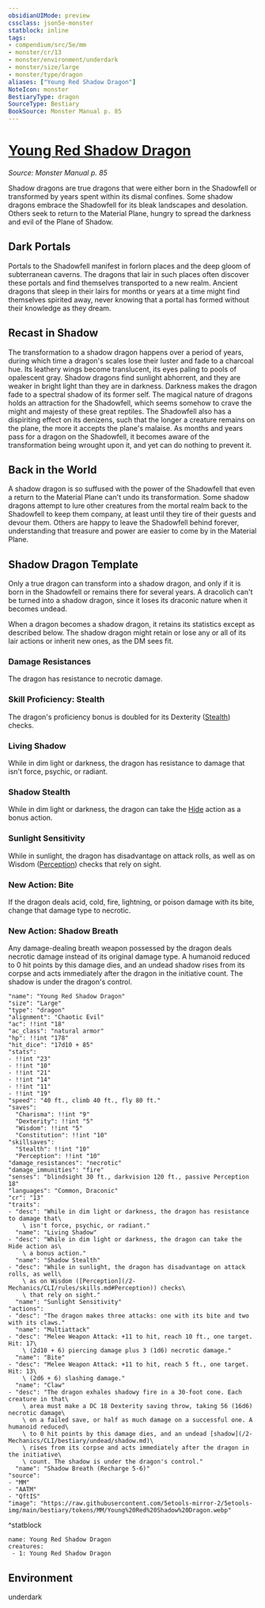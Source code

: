 ```yaml
---
obsidianUIMode: preview
cssclass: json5e-monster
statblock: inline
tags:
- compendium/src/5e/mm
- monster/cr/13
- monster/environment/underdark
- monster/size/large
- monster/type/dragon
aliases: ["Young Red Shadow Dragon"]
NoteIcon: monster
BestiaryType: dragon
SourceType: Bestiary
BookSource: Monster Manual p. 85
---
```

# [Young Red Shadow Dragon](2-Mechanics\CLI\bestiary\dragon/young-red-shadow-dragon.md)
*Source: Monster Manual p. 85*  

Shadow dragons are true dragons that were either born in the Shadowfell or transformed by years spent within its dismal confines. Some shadow dragons embrace the Shadowfell for its bleak landscapes and desolation. Others seek to return to the Material Plane, hungry to spread the darkness and evil of the Plane of Shadow.

## Dark Portals

Portals to the Shadowfell manifest in forlorn places and the deep gloom of subterranean caverns. The dragons that lair in such places often discover these portals and find themselves transported to a new realm. Ancient dragons that sleep in their lairs for months or years at a time might find themselves spirited away, never knowing that a portal has formed without their knowledge as they dream.

## Recast in Shadow

The transformation to a shadow dragon happens over a period of years, during which time a dragon's scales lose their luster and fade to a charcoal hue. Its leathery wings become translucent, its eyes paling to pools of opalescent gray. Shadow dragons find sunlight abhorrent, and they are weaker in bright light than they are in darkness. Darkness makes the dragon fade to a spectral shadow of its former self. The magical nature of dragons holds an attraction for the Shadowfell, which seems somehow to crave the might and majesty of these great reptiles. The Shadowfell also has a dispiriting effect on its denizens, such that the longer a creature remains on the plane, the more it accepts the plane's malaise. As months and years pass for a dragon on the Shadowfell, it becomes aware of the transformation being wrought upon it, and yet can do nothing to prevent it.

## Back in the World

A shadow dragon is so suffused with the power of the Shadowfell that even a return to the Material Plane can't undo its transformation. Some shadow dragons attempt to lure other creatures from the mortal realm back to the Shadowfell to keep them company, at least until they tire of their guests and devour them. Others are happy to leave the Shadowfell behind forever, understanding that treasure and power are easier to come by in the Material Plane.

## Shadow Dragon Template

Only a true dragon can transform into a shadow dragon, and only if it is born in the Shadowfell or remains there for several years. A dracolich can't be turned into a shadow dragon, since it loses its draconic nature when it becomes undead.

When a dragon becomes a shadow dragon, it retains its statistics except as described below. The shadow dragon might retain or lose any or all of its lair actions or inherit new ones, as the DM sees fit.

### Damage Resistances

The dragon has resistance to necrotic damage.

### Skill Proficiency: Stealth

The dragon's proficiency bonus is doubled for its Dexterity ([Stealth](/2-Mechanics/CLI/rules/skills.md#Stealth)) checks.

### Living Shadow

While in dim light or darkness, the dragon has resistance to damage that isn't force, psychic, or radiant.

### Shadow Stealth

While in dim light or darkness, the dragon can take the [Hide](/2-Mechanics/CLI/rules/actions.md#Hide) action as a bonus action.

### Sunlight Sensitivity

While in sunlight, the dragon has disadvantage on attack rolls, as well as on Wisdom ([Perception](/2-Mechanics/CLI/rules/skills.md#Perception)) checks that rely on sight.

### New Action: Bite

If the dragon deals acid, cold, fire, lightning, or poison damage with its bite, change that damage type to necrotic.

### New Action: Shadow Breath

Any damage-dealing breath weapon possessed by the dragon deals necrotic damage instead of its original damage type. A humanoid reduced to 0 hit points by this damage dies, and an undead shadow rises from its corpse and acts immediately after the dragon in the initiative count. The shadow is under the dragon's control.

```statblock
"name": "Young Red Shadow Dragon"
"size": "Large"
"type": "dragon"
"alignment": "Chaotic Evil"
"ac": !!int "18"
"ac_class": "natural armor"
"hp": !!int "178"
"hit_dice": "17d10 + 85"
"stats":
- !!int "23"
- !!int "10"
- !!int "21"
- !!int "14"
- !!int "11"
- !!int "19"
"speed": "40 ft., climb 40 ft., fly 80 ft."
"saves":
  "Charisma": !!int "9"
  "Dexterity": !!int "5"
  "Wisdom": !!int "5"
  "Constitution": !!int "10"
"skillsaves":
  "Stealth": !!int "10"
  "Perception": !!int "10"
"damage_resistances": "necrotic"
"damage_immunities": "fire"
"senses": "blindsight 30 ft., darkvision 120 ft., passive Perception 18"
"languages": "Common, Draconic"
"cr": "13"
"traits":
- "desc": "While in dim light or darkness, the dragon has resistance to damage that\
    \ isn't force, psychic, or radiant."
  "name": "Living Shadow"
- "desc": "While in dim light or darkness, the dragon can take the Hide action as\
    \ a bonus action."
  "name": "Shadow Stealth"
- "desc": "While in sunlight, the dragon has disadvantage on attack rolls, as well\
    \ as on Wisdom ([Perception](/2-Mechanics/CLI/rules/skills.md#Perception)) checks\
    \ that rely on sight."
  "name": "Sunlight Sensitivity"
"actions":
- "desc": "The dragon makes three attacks: one with its bite and two with its claws."
  "name": "Multiattack"
- "desc": "Melee Weapon Attack: +11 to hit, reach 10 ft., one target. Hit: 17\
    \ (2d10 + 6) piercing damage plus 3 (1d6) necrotic damage."
  "name": "Bite"
- "desc": "Melee Weapon Attack: +11 to hit, reach 5 ft., one target. Hit: 13\
    \ (2d6 + 6) slashing damage."
  "name": "Claw"
- "desc": "The dragon exhales shadowy fire in a 30-foot cone. Each creature in that\
    \ area must make a DC 18 Dexterity saving throw, taking 56 (16d6) necrotic damage\
    \ on a failed save, or half as much damage on a successful one. A humanoid reduced\
    \ to 0 hit points by this damage dies, and an undead [shadow](/2-Mechanics/CLI/bestiary/undead/shadow.md)\
    \ rises from its corpse and acts immediately after the dragon in the initiative\
    \ count. The shadow is under the dragon's control."
  "name": "Shadow Breath (Recharge 5-6)"
"source":
- "MM"
- "AATM"
- "QftIS"
"image": "https://raw.githubusercontent.com/5etools-mirror-2/5etools-img/main/bestiary/tokens/MM/Young%20Red%20Shadow%20Dragon.webp"
```
^statblock

```encounter-table
name: Young Red Shadow Dragon
creatures:
 - 1: Young Red Shadow Dragon
```

## Environment

underdark
